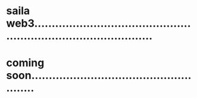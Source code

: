 # saila web3.......................................................................................
# coming soon......................................................
